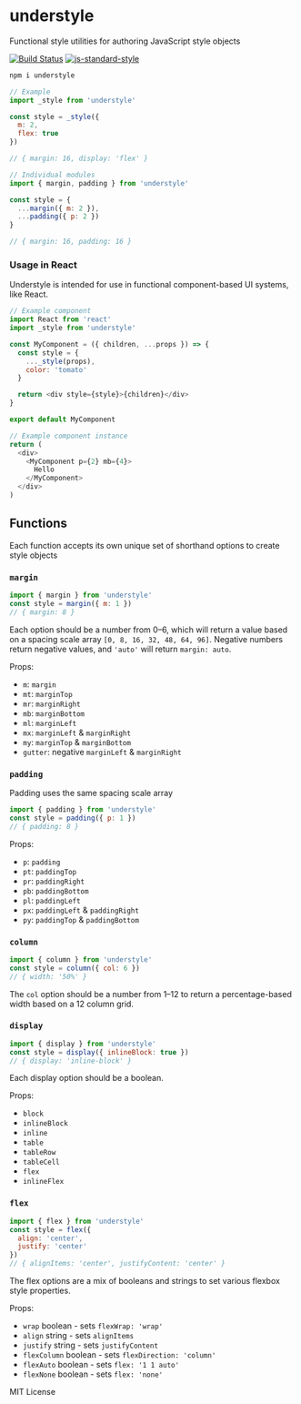 
# understyle

Functional style utilities for authoring JavaScript style objects

[![Build Status](https://travis-ci.org/jxnblk/understyle.svg?branch=master)](https://travis-ci.org/jxnblk/understyle)
[![js-standard-style](https://img.shields.io/badge/code%20style-standard-brightgreen.svg)](http://standardjs.com/)


```sh
npm i understyle
```

```js
// Example
import _style from 'understyle'

const style = _style({
  m: 2,
  flex: true
})

// { margin: 16, display: 'flex' }
```

```js
// Individual modules
import { margin, padding } from 'understyle'

const style = {
  ...margin({ m: 2 }),
  ...padding({ p: 2 })
}

// { margin: 16, padding: 16 }
```

### Usage in React

Understyle is intended for use in functional component-based UI systems, like React.

```js
// Example component
import React from 'react'
import _style from 'understyle'

const MyComponent = ({ children, ...props }) => {
  const style = {
    ..._style(props),
    color: 'tomato'
  }

  return <div style={style}>{children}</div>
}

export default MyComponent
```

```js
// Example component instance
return (
  <div>
    <MyComponent p={2} mb={4}>
      Hello
    </MyComponent>
  </div>
)
```

## Functions

Each function accepts its own unique set of shorthand options to create style objects

### `margin`

```js
import { margin } from 'understyle'
const style = margin({ m: 1 })
// { margin: 8 }
```

Each option should be a number from 0–6, which will return a value based on a spacing scale
array `[0, 8, 16, 32, 48, 64, 96]`.
Negative numbers return negative values, and `'auto'` will return `margin: auto`.

Props:
- `m`: `margin`
- `mt`: `marginTop`
- `mr`: `marginRight`
- `mb`: `marginBottom`
- `ml`: `marginLeft`
- `mx`: `marginLeft` & `marginRight`
- `my`: `marginTop` & `marginBottom`
- `gutter`: negative `marginLeft` & `marginRight`

### `padding`

Padding uses the same spacing scale array

```js
import { padding } from 'understyle'
const style = padding({ p: 1 })
// { padding: 8 }
```

Props:
- `p`: `padding`
- `pt`: `paddingTop`
- `pr`: `paddingRight`
- `pb`: `paddingBottom`
- `pl`: `paddingLeft`
- `px`: `paddingLeft` & `paddingRight`
- `py`: `paddingTop` & `paddingBottom`

### `column`

```js
import { column } from 'understyle'
const style = column({ col: 6 })
// { width: '50%' }
```

The `col` option should be a number from 1–12 to return a percentage-based width based on a 12 column grid.

### `display`

```js
import { display } from 'understyle'
const style = display({ inlineBlock: true })
// { display: 'inline-block' }
```

Each display option should be a boolean.

Props:
- `block`
- `inlineBlock`
- `inline`
- `table`
- `tableRow`
- `tableCell`
- `flex`
- `inlineFlex`

### `flex`

```js
import { flex } from 'understyle'
const style = flex({
  align: 'center',
  justify: 'center'
})
// { alignItems: 'center', justifyContent: 'center' }
```

The flex options are a mix of booleans and strings to set various flexbox style properties.

Props:
- `wrap` boolean - sets `flexWrap: 'wrap'`
- `align` string - sets `alignItems`
- `justify` string - sets `justifyContent`
- `flexColumn` boolean - sets `flexDirection: 'column'`
- `flexAuto` boolean - sets `flex: '1 1 auto'`
- `flexNone` boolean - sets `flex: 'none'`

MIT License
